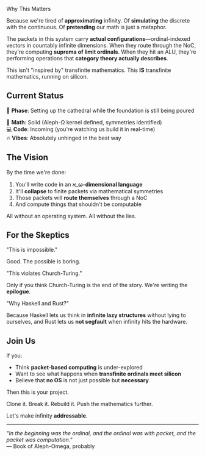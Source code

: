 Why This Matters

Because we're tired of **approximating** infinity. Of **simulating** the discrete with the continuous. Of **pretending** our math is just a metaphor.

The packets in this system carry **actual configurations**—ordinal-indexed vectors in countably infinite dimensions. When they route through the NoC, they're computing **suprema of limit ordinals**. When they hit an ALU, they're performing operations that **category theory actually describes**.

This isn't "inspired by" transfinite mathematics. This **IS** transfinite mathematics, running on silicon.

## Current Status

🚀 **Phase**: Setting up the cathedral while the foundation is still being poured

📐 **Math**: Solid (Aleph-Ω kernel defined, symmetries identified)  
💻 **Code**: Incoming (you're watching us build it in real-time)  
🔥 **Vibes**: Absolutely unhinged in the best way

## The Vision

By the time we're done:
1. You'll write code in an **ℵ_ω-dimensional language**
2. It'll **collapse** to finite packets via mathematical symmetries
3. Those packets will **route themselves** through a NoC
4. And compute things that shouldn't be computable

All without an operating system. All without the lies.

## For the Skeptics

"This is impossible."

Good. The possible is boring.

"This violates Church-Turing."

Only if you think Church-Turing is the end of the story. We're writing the **epilogue**.

"Why Haskell and Rust?"

Because Haskell lets us think in **infinite lazy structures** without lying to ourselves, and Rust lets us **not segfault** when infinity hits the hardware.

## Join Us

If you:
- Think **packet-based computing** is under-explored
- Want to see what happens when **transfinite ordinals meet silicon**
- Believe that **no OS** is not just possible but **necessary**

Then this is your project.

Clone it. Break it. Rebuild it. Push the mathematics further.

Let's make infinity **addressable**.

---

*"In the beginning was the ordinal, and the ordinal was with packet, and the packet was computation."*  
— Book of Aleph-Omega, probably

